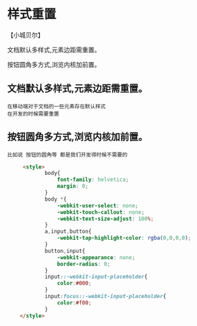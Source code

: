 # 样式重置

【小城贝尔】

文档默认多样式,元素边距需重置。

按钮圆角多方式,浏览内核加前置。

## 文档默认多样式,元素边距需重置。
    在移动端对于文档的一些元素存在默认样式
    在开发的时候需要重置
## 按钮圆角多方式,浏览内核加前置。
    比如说 按钮的圆角等 都是我们开发得时候不需要的
```html
     <style>
            body{
                font-family: helvetica;
                margin: 0;
            }
            body *{
                -webkit-user-select: none;
                -webkit-touch-callout: none;
                -webkit-text-size-adjust: 100%;
            }
            a,input,button{
                -webkit-tap-highlight-color: rgba(0,0,0,0);
            }
            button,input{
                -webkit-appearance: none;
                border-radius: 0;
            }
            input::-webkit-input-placeholder{
                color:#000;
            }
            input:focus::-webkit-input-placeholder{
                color:#f00;
            }
    </style>
```